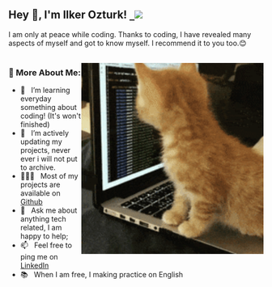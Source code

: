 ## Hey 👋, I'm Ilker Ozturk! <a href="https://linkedin.com/in/ilkeroztbm">&nbsp;&nbsp;<img width="22" src="https://upload.wikimedia.org/wikipedia/commons/thumb/8/81/LinkedIn_icon.svg/2048px-LinkedIn_icon.svg.png"></img></a>


I am only at peace while coding. Thanks to coding, I have revealed many aspects of myself and got to know myself. I recommend it to you too.😊
<br/>
<br/>

<img align="right" alt="GIF" src="./200w.gif" width="360px"/>
  
### 🧐 More About Me:

- 🔭 &nbsp; I’m learning everyday something about coding! (It's won't finished)
- 🤝 &nbsp; I’m actively updating my projects, never ever i will not put to archive.
- 👨🏻‍💻 &nbsp; Most of my projects are available on [Github](https://github.com/kernelxion?tab=repositories)
- 💬 &nbsp; Ask me about anything tech related, I am happy to help;
- 📫 &nbsp; Feel free to ping me on [LinkedIn](https://www.linkedin.com/in/ilkeroztbm/)
- 📚 &nbsp; When I am free, I making practice on English